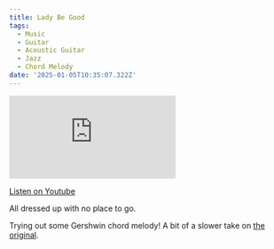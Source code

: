```yaml
---
title: Lady Be Good
tags:
  - Music
  - Guitar
  - Acoustic Guitar
  - Jazz
  - Chord Melody
date: '2025-01-05T10:35:07.322Z'
---
```


<iframe src="https://www.youtube-nocookie.com/embed/yBe83sk9NmE?modestbranding=1&showinfo=0&rel=0" title="YouTube video player" frameborder="0" allow="accelerometer; autoplay; encrypted-media; gyroscope; picture-in-picture;" allowfullscreen className="youtube_video"></iframe>

[Listen on Youtube](https://youtu.be/yBe83sk9NmE)

All dressed up with no place to go.

Trying out some Gershwin chord melody! A bit of a slower take on [the original](https://www.youtube.com/watch?v=Fyw6Yt0Geik&ab_channel=ClassicMoodExperience).
